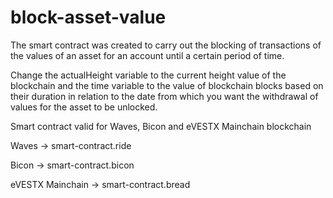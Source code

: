 # block-asset-value
The smart contract was created to carry out the blocking of transactions of the values of an asset for an account until a certain period of time.

Change the actualHeight variable to the current height value of the blockchain and the time variable to the value of blockchain blocks based on their duration in relation to the date from which you want the withdrawal of values for the asset to be unlocked.

Smart contract valid for Waves, Bicon and eVESTX Mainchain blockchain

Waves -> smart-contract.ride

Bicon -> smart-contract.bicon

eVESTX Mainchain -> smart-contract.bread
